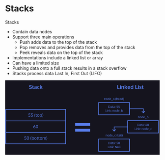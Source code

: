 # Stacks

Stacks

- Contain data nodes
- Support three main operations
    - Push adds data to the top of the stack
    - Pop removes and provides data from the top of the stack
    - Peek reveals data on the top of the stack
- Implementations include a linked list or array
- Can have a limited size
- Pushing data onto a full stack results in a stack overflow
- Stacks process data Last In, First Out (LIFO)

<img src="./images/stacks.png" />
